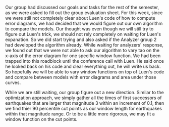 Our group had discussed our goals and tasks for the rest of the semester, as we were asked to fill out the group evaluation sheet. For this week, since we were still not completely clear about Luen's code of how to compute error diagrams, we had decided that we would figure out our own algorithm to compare the models. Our thought was even though we will still try to figure out Luen's trick, we should not rely completely on waiting for Luen's expanation. So we did start trying and also asked if the Analyzer group 2 had developed the algorithm already. While waiting for analyzers' response, we found out that we were not able to ask our algorithm to vary tao on the x-axis of the error diagram for one specific window function. We had been trapped into this roadblock until the conference call with Luen. He said once he looked back on his code and clear everything out, he will write us back. So hopefully we will be able to vary window functions on top of Luen's code and compare between models with error diagrams and area under those curves.  

While we are still waiting, our group figure out a new direction. Similar to the optimization approach, we simply gather all the times of first successors of earthquakes that are larger that magnitude 3 within an increment of 0.1, then we find thier 90 percentile cut points as our window length for earthquakes within that magnitude range. Or to be a little more rigorous, we may fit a window function on the cut points. 
